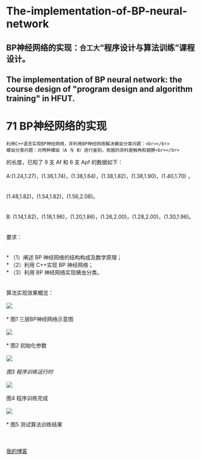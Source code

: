 # The-implementation-of-BP-neural-network
## BP神经网络的实现：`合工大`“程序设计与算法训练”课程设计。<br/> 
## The implementation of BP neural network: the course design of "program design and algorithm training" in HFUT.

71 BP神经网络的实现
===================
	利用C++语言实现BP神经网络，并利用BP神经网络解决螨虫分类问题：<br></br>  
	蠓虫分类问题：对两种蠓虫（A 与 B）进行鉴别，依据的资料是触角和翅膀<br></br>  
的长度，已知了 9 支 Af 和 6 支 Apf 的数据如下： <br></br> 
	A:(1.24,1.27)，(1.36,1.74)，(1.38,1.64)，(1.38,1.82)，(1.38,1.90)，(1.40,1.70) ，<br></br>  
(1.48,1.82)，(1.54,1.82)，(1.56,2.08)。<br></br>  
	B: (1.14,1.82)，(1.18,1.96)，(1.20,1.86)，(1.26,2.00)，(1.28,2.00)，(1.30,1.96)。<br></br>  
	要求：<br></br>  
	*  （1）阐述 BP 神经网络的结构构成及数学原理；  
	*  （2）利用 C++实现 BP 神经网络；  
	*  （3）利用 BP 神经网络实现螨虫分类。  
	<br></br>
	算法实现效果概览：
	<br></br>
	![](https://github.com/25thengineer/The-implementation-of-BP-neural-network/raw/master/design_report_and_check_report/三层BP神经网络示意图.png)
		<br></br>* 图1 三层BP神经网络示意图<br></br>
	![](https://github.com/25thengineer/The-implementation-of-BP-neural-network/raw/master/design_report_and_check_report/初始化参数.png)
		<br></br>* 图2 初始化参数<br></br>
	![](https://github.com/25thengineer/The-implementation-of-BP-neural-network/raw/master/design_report_and_check_report/程序训练运行时.png)
		<br></br>*图3 程序训练运行时<br></br>
	![](https://github.com/25thengineer/The-implementation-of-BP-neural-network/raw/master/design_report_and_check_report/程序训练完成.png)
		<br></br>* 图4 程序训练完成<br></br>
	![](https://github.com/25thengineer/The-implementation-of-BP-neural-network/raw/master/design_report_and_check_report/测试算法训练结果.png)
		<br></br>* 图5 测试算法训练结果<br></br>
	<br></br>
	[我的博客](https://blog.csdn.net/u25th_engineer)
			